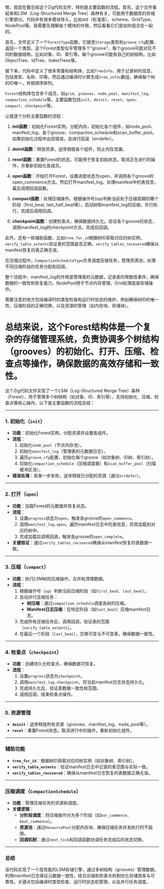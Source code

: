 嗯，我现在要总结这个Zig代码文件，特别是主要函数的流程。首先，这个文件看起来和LSM（Log-Structured Merge Tree）森林有关，可能用于数据库的存储引擎部分。代码中有很多模块导入，比如std（标准库）、schema、GridType、NodePool等。我需要先理解各个模块的作用，然后看看它们是如何组合在一起的。

首先，文件定义了一个`ForestType`函数，它接受`Storage`类型和`groove_cfg`配置，返回一个类型。这个Forest类型似乎管理多个“groove”，每个groove可能对应不同的数据结构，比如对象、ID、索引等。每个groove可能有自己的树结构，比如ObjectTree、IdTree、IndexTrees等。

接下来，代码中定义了很多常量和结构体，比如`TreeInfo`，用于记录树的信息，包括类型、名称、ID等。然后通过编译时计算生成`tree_infos`数组，确保每个树的ID唯一，并按顺序排列。

`Forest`结构体包含多个成员，如`grid`、`grooves`、`node_pool`、`manifest_log`、`compaction_schedule`等。主要函数包括`init`、`deinit`、`reset`、`open`、`compact`、`checkpoint`等。

让我逐个分析主要函数的流程：

1. **init函数**：初始化Forest实例。分配内存，初始化各个组件，如node_pool、manifest_log、各个groove、compaction_schedule和scan_buffer_pool。如果初始化过程中出现错误，会进行回滚（errdefer）。

2. **deinit函数**：释放资源，逆序销毁各个组件，防止内存泄漏。

3. **reset函数**：重置Forest的状态，可能用于恢复初始状态，取消正在进行的操作，并重新初始化各成员。

4. **open函数**：开始打开Forest，设置进度状态为open，并调用各个groove的open_commence方法。然后打开manifest_log，处理manifest中的表信息，最后调用回调函数。

5. **compact函数**：处理压缩操作。根据操作号(op)判断当前处于压缩周期的哪个阶段（first_beat, last_half_beat等）。启动树和manifest_log的压缩，并行执行，完成后调用回调。

6. **checkpoint函数**：创建检查点，确保数据持久化。验证各个groove的状态，调用manifest_log的checkpoint方法，完成后回调。

此外，还有一些辅助函数，比如`tree_for_id`根据树ID获取对应的树实例，`verify_table_extents`验证表的范围是否正确，`verify_tables_recovered`确保从manifest恢复的表正确无误。

在压缩过程中，`CompactionScheduleType`负责调度压缩任务，管理资源池，处理不同压缩阶段的任务分配和回调。

整个流程中，manifest_log的作用是管理表的元数据，记录表的增删改事件，确保数据的一致性和恢复能力。NodePool用于节点内存管理，Grid处理底层存储操作。

需要注意的地方包括编译时的类型检查和运行时状态的维护，例如确保树ID的唯一性，压缩阶段的正确切换，以及资源的管理（如内存块、存储块）。

总结来说，这个Forest结构体是一个复杂的存储管理系统，负责协调多个树结构（grooves）的初始化、打开、压缩、检查点等操作，确保数据的高效存储和一致性。
================================================
这个Zig代码文件实现了一个LSM（Log-Structured Merge Tree）森林（Forest），用于管理多个树结构（如对象、ID、索引等），支持初始化、压缩、检查点等核心操作。以下是主要函数的流程总结：

---

### 1. **初始化（`init`）**
- **功能**：初始化Forest实例，分配资源并设置各组件。
- **流程**：
  1. 初始化`node_pool`（节点内存池）。
  2. 初始化`manifest_log`（管理表的元数据日志）。
  3. 遍历`groove_cfg`配置，初始化每个groove（如对象树、ID树、索引树）。
  4. 初始化`compaction_schedule`（压缩调度器）和`scan_buffer_pool`（扫描缓冲区池）。
- **错误处理**：若某一步失败，逆序释放已分配的资源（通过`errdefer`）。

---

### 2. **打开（`open`）**
- **功能**：加载Forest的元数据并恢复状态。
- **流程**：
  1. 设置`progress`状态为`open`，触发各groove的`open_commence`。
  2. 调用`manifest_log.open`，遍历manifest日志中的表信息，将其加载到对应的树中。
  3. 完成加载后调用回调，触发各groove的`open_complete`。
- **关键验证**：通过`verify_tables_recovered`确保从manifest恢复的表数据一致。

---

### 3. **压缩（`compact`）**
- **功能**：执行LSM树的压缩操作，合并和清理数据。
- **流程**：
  1. 根据操作号（`op`）判断当前压缩阶段（如`first_beat`、`last_beat`）。
  2. 启动并行压缩任务：
     - **树压缩**：通过`compaction_schedule`调度各树的压缩。
     - **Manifest日志压缩**：在特定阶段（如`last_beat`）压缩manifest日志。
  3. 完成所有压缩任务后，调用回调，验证表的范围（`verify_table_extents`）。
  4. 在最后一个阶段（`last_beat`），交换可变与不可变表，确保数据一致性。

---

### 4. **检查点（`checkpoint`）**
- **功能**：创建持久化检查点，确保数据可恢复。
- **流程**：
  1. 设置`progress`状态为`checkpoint`。
  2. 调用`manifest_log.checkpoint`，将当前manifest日志状态持久化。
  3. 完成持久化后，验证表数据一致性和范围。
  4. 调用回调，结束检查点操作。

---

### 5. **资源管理**
- **`deinit`**：逆序释放所有资源（grooves、manifest_log、node_pool等）。
- **`reset`**：重置Forest状态，取消进行中的操作，重新初始化组件。

---

### 辅助功能
- **`tree_for_id`**：根据树ID获取对应的树实例（如对象树、索引树）。
- **`verify_table_extents`**：验证manifest日志中记录的表范围与实际一致。
- **`verify_tables_recovered`**：确保从manifest日志恢复的表数据正确无误。

---

### 压缩调度（`CompactionSchedule`）
- **功能**：管理压缩任务的资源和调度。
- **关键逻辑**：
  - **分阶段调度**：将压缩操作分为多个阶段（如`bar_commence`、`beat_commence`）。
  - **资源池**：通过`ResourcePool`分配内存块，确保压缩任务并发执行时不超限。
  - **回调机制**：通过`next_tick`和回调函数协调任务完成后的状态切换。

---

### 总结
该代码实现了一个高性能的LSM存储引擎，通过多树结构（grooves）管理数据，利用manifest日志保证元数据一致性，结合压缩和检查点机制优化存储效率与可靠性。关键点包括编译时类型检查、运行时状态机管理，以及并行任务调度。